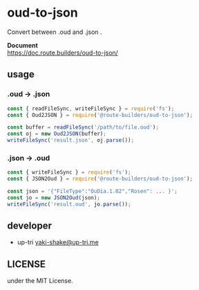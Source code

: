 # oud-to-json

Convert between .oud and .json .

**Document**  
https://doc.route.builders/oud-to-json/

## usage

### .oud -> .json

```ts
const { readFileSync, writeFileSync } = require('fs');
const { Oud2JSON } = require('@route-builders/oud-to-json');

const buffer = readFileSync('/path/to/file.oud');
const oj = new Oud2JSON(buffer);
writeFileSync('result.json', oj.parse());
```

### .json -> .oud

```ts
const { writeFileSync } = require('fs');
const { JSON2Oud } = require('@route-builders/oud-to-json');

const json = '{"FileType":"OuDia.1.02","Rosen": ... }';
const jo = new JSON2Oud(json);
writeFileSync('result.oud', jo.parse());
```

## developer

- up-tri <yaki-shake@up-tri.me>

## LICENSE

under the MIT License.
